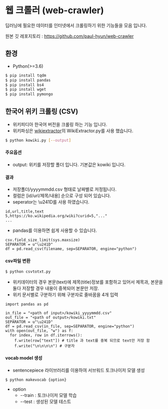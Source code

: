 # 웹 크롤러 (web-crawler)
딥러닝에 필요한 데이터를 인터넷에서 크롤링하기 위한 기능들을 모음 입니다.

원본 깃 레포지토리 : https://github.com/paul-hyun/web-crawler

## 환경
* Python(>=3.6)

```sh
$ pip install tqdm
$ pip install pandas
$ pip install bs4
$ pip install wget
$ pip install pymongo
```


## 한국어 위키 크롤링 (CSV)
* 위키피디아 한국어 버전을 크롤링 하는 기능 입니다.
* 위키파싱은 [wikiextractor](https://github.com/attardi/wikiextractor)의 WikiExtractor.py를 사용 했습니다.

```sh
$ python kowiki.py [--output]
```

#### 주요옵션
* output: 위키를 저장할 폴더 입니다. 기본값은 kowiki 입니다.

#### 결과
* 저장폴더/yyyymmdd.csv 형태로 날짜별로 저정됩니다.
* 컬럼은 [id/url/제목/내용] 순으로 구성 되어 있습니다.
* seperator는 \u241D를 사용 하였습니다.
```
id,url,title,text
5,https://ko.wikipedia.org/wiki?curid=5,"..."
...
```
* pandas를 이용하면 쉽게 사용할 수 있습니다.
```
csv.field_size_limit(sys.maxsize)
SEPARATOR = u"\u241D"
df = pd.read_csv(filename, sep=SEPARATOR, engine="python")
```

#### csv파일 변환
```sh
$ python csvtotxt.py
```

* 위키데이터의 경우 본문(text)에 제목(title)정보를 포함하고 있어서 제목과, 본문을 둘다 저장할 경우 내용이 중복되어 본문만 저장.
* 위키 문서별로 구분하기 위해 구분자로 줄바꿈을 4개 입력
```
import pandas as pd

in_file = "<path of input>/kowiki_yyyymmdd.csv"
out_file = "<path of output>/kowiki.txt"
SEPARATOR = u"\u241D"
df = pd.read_csv(in_file, sep=SEPARATOR, engine="python")
with open(out_file, "w") as f:
  for index, row in df.iterrows():
    f.write(row["text"]) # title 과 text를 중복 되므로 text만 저장 함
    f.write("\n\n\n\n") # 구분자
```

#### vocab model 생성
* sentencepiece 라이브러리를 이용하여 서브워드 토크나이저 모델 생성
```sh
$ python makevocab {option}
```
* option
    * --train : 토크나이저 모델 학습
    * --test : 생성된 모델 테스트